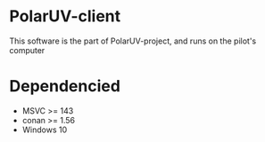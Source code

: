 # PolarUV-client
This software is the part of PolarUV-project, and runs on the pilot's computer

# Dependencied
- MSVC >= 143
- conan >= 1.56
- Windows 10
